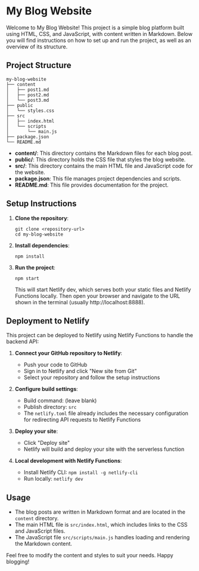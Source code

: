 # My Blog Website

Welcome to My Blog Website! This project is a simple blog platform built using HTML, CSS, and JavaScript, with content written in Markdown. Below you will find instructions on how to set up and run the project, as well as an overview of its structure.

## Project Structure

```
my-blog-website
├── content
│   ├── post1.md
│   ├── post2.md
│   └── post3.md
├── public
│   └── styles.css
├── src
│   ├── index.html
│   └── scripts
│       └── main.js
├── package.json
└── README.md
```

- **content/**: This directory contains the Markdown files for each blog post.
- **public/**: This directory holds the CSS file that styles the blog website.
- **src/**: This directory contains the main HTML file and JavaScript code for the website.
- **package.json**: This file manages project dependencies and scripts.
- **README.md**: This file provides documentation for the project.

## Setup Instructions

1. **Clone the repository**:
   ```
   git clone <repository-url>
   cd my-blog-website
   ```

2. **Install dependencies**:
   ```
   npm install
   ```

3. **Run the project**:
   ```
   npm start
   ```
   This will start Netlify dev, which serves both your static files and Netlify Functions locally.
   Then open your browser and navigate to the URL shown in the terminal (usually http://localhost:8888).

## Deployment to Netlify

This project can be deployed to Netlify using Netlify Functions to handle the backend API:

1. **Connect your GitHub repository to Netlify**:
   - Push your code to GitHub
   - Sign in to Netlify and click "New site from Git"
   - Select your repository and follow the setup instructions

2. **Configure build settings**:
   - Build command: (leave blank)
   - Publish directory: `src`
   - The `netlify.toml` file already includes the necessary configuration for redirecting API requests to Netlify Functions

3. **Deploy your site**:
   - Click "Deploy site"
   - Netlify will build and deploy your site with the serverless function

4. **Local development with Netlify Functions**:
   - Install Netlify CLI: `npm install -g netlify-cli`
   - Run locally: `netlify dev`

## Usage

- The blog posts are written in Markdown format and are located in the `content` directory.
- The main HTML file is `src/index.html`, which includes links to the CSS and JavaScript files.
- The JavaScript file `src/scripts/main.js` handles loading and rendering the Markdown content.

Feel free to modify the content and styles to suit your needs. Happy blogging!